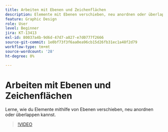 ```yaml
---
title: Arbeiten mit Ebenen und Zeichenflächen
description: Elemente mit Ebenen verschieben, neu anordnen oder überlappen
feature: Graphic Design
role: User
level: Beginner
jira: KT-13413
exl-id: 80037a4b-9d6d-47d7-a827-e7d0777f2666
source-git-commit: 1e0bf73f3f6aa0ea96cb15d26fb31ec1a48f2d79
workflow-type: tm+mt
source-wordcount: '28'
ht-degree: 0%

---
```


# Arbeiten mit Ebenen und Zeichenflächen

Lerne, wie du Elemente mithilfe von Ebenen verschieben, neu anordnen oder überlappen kannst.

>[!VIDEO](https://video.tv.adobe.com/v/3420214?quality=12&learn=on&hidetitle=true)
